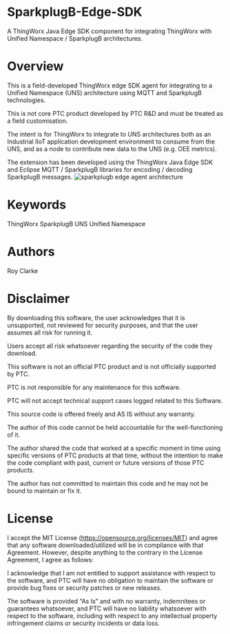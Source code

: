 # SparkplugB-Edge-SDK
A ThingWorx Java Edge SDK component for integrating ThingWorx with Unified Namespace / SparkplugB architectures.

# Overview
This is a field-developed ThingWorx edge SDK agent for integrating to a Unified Namespace (UNS) architecture using MQTT and SparkplugB technologies.

This is not core PTC product developed by PTC R&D and must be treated as a field customisation.

The intent is for ThingWorx to integrate to UNS architectures both as an Industrial IIoT application development environment to consume from the UNS, and as a node to contribute new data to the UNS (e.g. OEE metrics).

The extension has been developed using the ThingWorx Java Edge SDK and Eclipse MQTT / SparkplugB libraries for encoding / decoding SparkplugB messages.
![sparkplugb edge agent architecture](https://github.com/user-attachments/assets/985ed102-f542-498c-8f84-f058f4a86d17)


# Keywords
ThingWorx SparkplugB UNS Unified Namespace 

# Authors
Roy Clarke

# Disclaimer
By downloading this software, the user acknowledges that it is unsupported, not reviewed for security purposes, and that the user assumes all risk for running it.

Users accept all risk whatsoever regarding the security of the code they download.

This software is not an official PTC product and is not officially supported by PTC.

PTC is not responsible for any maintenance for this software.

PTC will not accept technical support cases logged related to this Software.

This source code is offered freely and AS IS without any warranty.

The author of this code cannot be held accountable for the well-functioning of it.

The author shared the code that worked at a specific moment in time using specific versions of PTC products at that time, without the intention to make the code compliant with past, current or future versions of those PTC products.

The author has not committed to maintain this code and he may not be bound to maintain or fix it.

# License
I accept the MIT License (https://opensource.org/licenses/MIT) and agree that any software downloaded/utilized will be in compliance with that Agreement. However, despite anything to the contrary in the License Agreement, I agree as follows:

I acknowledge that I am not entitled to support assistance with respect to the software, and PTC will have no obligation to maintain the software or provide bug fixes or security patches or new releases.

The software is provided “As Is” and with no warranty, indemnitees or guarantees whatsoever, and PTC will have no liability whatsoever with respect to the software, including with respect to any intellectual property infringement claims or security incidents or data loss.
